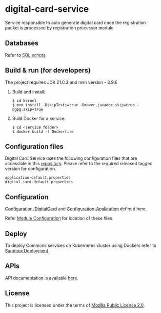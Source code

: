 # digital-card-service
Service responsible to auto generate digital card once the registration packet is processed by registration processor module

## Databases
Refer to [SQL scripts](db_scripts).

## Build & run (for developers)
The project requires JDK 21.0.3
and mvn version - 3.9.6
1. Build and install:
    ```
    $ cd kernel
    $ mvn install -DskipTests=true -Dmaven.javadoc.skip=true -Dgpg.skip=true
    ```
2. Build Docker for a service:
    ```
    $ cd <service folder>
    $ docker build -f Dockerfile
    ```

## Configuration files
Digital Card Service uses the following configuration files that are accessible in this [repository](https://github.com/mosip/mosip-config/tree/master).
Please refer to the required released tagged version for configuration.
```
application-default.properties
digital-card-default.properties
```

## Configuration
[Configuration-DigitalCard](https://github.com/mosip/mosip-config/blob/master/digital-card-default.properties) and
[Configuration-Application](https://github.com/mosip/mosip-config/blob/master/application-default.properties) defined here.

Refer [Module Configuration](https://docs.mosip.io/1.2.0/modules/module-configuration) for location of these files.

## Deploy
To deploy Commons services on Kubernetes cluster using Dockers refer to [Sandbox Deployment](https://docs.mosip.io/1.2.0/deploymentnew/v3-installation).

## APIs
API documentation is available [here](https://mosip.github.io/documentation/1.2.0/1.2.0.html).

## License
This project is licensed under the terms of [Mozilla Public License 2.0](LICENSE).
